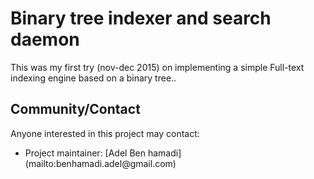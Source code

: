 # Binary tree indexer and search daemon
This was my first try (nov-dec 2015) on implementing a simple Full-text indexing engine based on a binary tree..

## Community/Contact
Anyone interested in this project may contact:<br>
<ul><li>
Project maintainer: [Adel Ben hamadi](mailto:benhamadi.adel@gmail.com)<br>
</li></ul>

